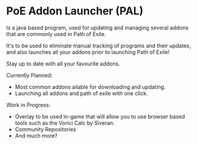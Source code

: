 # PoE Addon Launcher (PAL)
Is a java based program, used for updating and managing several addons that are commonly used in Path of Exile.

It's to be used to eliminate manual tracking of programs and their updates, and also launches all your addons prior to launching Path of Exile!

Stay up to date with all your favourite addons.

Currently Planned:
- Most common addons ailable for downloading and updating.
- Launching all addons and path of exile with one click.

Work in Progress:
- Overlay to be used in-game that will allow you to use browser based tools such as the Vorici Calc by Siveran.
- Community Repositories
- And much more?
